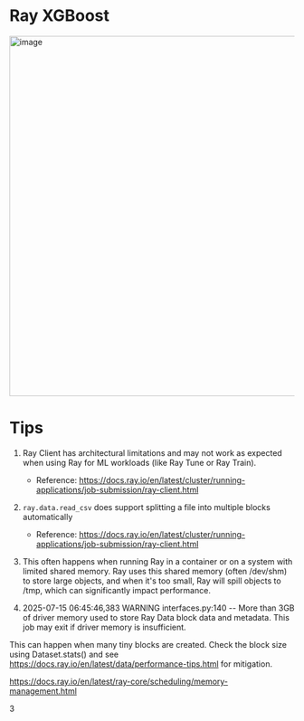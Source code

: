 # Ray XGBoost

<img width="700" height="637" alt="image" src="https://github.com/user-attachments/assets/5dd49097-dcfc-427c-ba68-6e9bf9c0a585" />

# Tips
1. Ray Client has architectural limitations and may not work as expected when using Ray for ML workloads (like Ray Tune or Ray Train).
   - Reference: https://docs.ray.io/en/latest/cluster/running-applications/job-submission/ray-client.html

2. `ray.data.read_csv` does support splitting a file into multiple blocks automatically
   - Reference: https://docs.ray.io/en/latest/cluster/running-applications/job-submission/ray-client.html
  
3. This often happens when running Ray in a container or on a system with limited shared memory. Ray uses this shared memory (often /dev/shm) to store large objects, and when it's too small, Ray will spill objects to /tmp, which can significantly impact performance.

4. 2025-07-15 06:45:46,383	WARNING interfaces.py:140 -- More than 3GB of driver memory used to store Ray Data block data and metadata. This job may exit if driver memory is insufficient.

This can happen when many tiny blocks are created. Check the block size using Dataset.stats() and see https://docs.ray.io/en/latest/data/performance-tips.html for mitigation.

https://docs.ray.io/en/latest/ray-core/scheduling/memory-management.html

3
